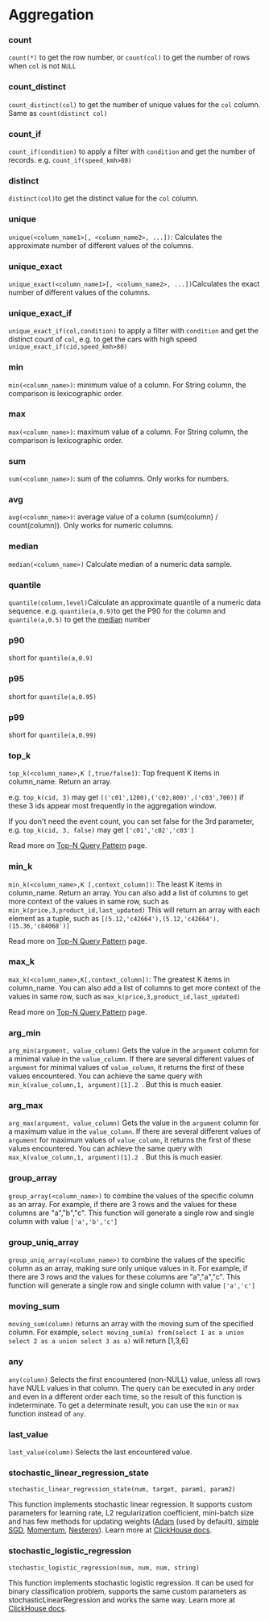 # Aggregation

### count

`count(*)` to get the row number, or `count(col)` to get the number of rows when `col` is not `NULL`

### count_distinct

`count_distinct(col)` to get the number of unique values for the `col` column. Same as `count(distinct col)`

### count_if

`count_if(condition)` to apply a filter with `condition` and get the number of records. e.g. `count_if(speed_kmh>80)`

### distinct

`distinct(col)`to get the distinct value for the `col` column.

### unique

`unique(<column_name1>[, <column_name2>, ...])`: Calculates the approximate number of different values of the columns.

### unique_exact

`unique_exact(<column_name1>[, <column_name2>, ...])`Calculates the exact number of different values of the columns.

### unique_exact_if

`unique_exact_if(col,condition)` to apply a filter with `condition` and get the distinct count of `col`, e.g. to get the cars with high speed `unique_exact_if(cid,speed_kmh>80)`

### min

`min(<column_name>)`: minimum value of a column. For String column, the comparison is lexicographic order.

### max

`max(<column_name>)`: maximum value of a column. For String column, the comparison is lexicographic order.

### sum

`sum(<column_name>)`: sum of the columns. Only works for numbers.

### avg

`avg(<column_name>)`: average value of a column (sum(column) / count(column)). Only works for numeric columns.

### median

`median(<column_name>)` Calculate median of a numeric data sample.

### quantile

`quantile(column,level)`Calculate an approximate quantile of a numeric data sequence. e.g. `quantile(a,0.9)`to get the P90 for the column and `quantile(a,0.5)` to get the [median](#median) number

### p90

short for `quantile(a,0.9)`

### p95

short for `quantile(a,0.95)`

### p99

short for `quantile(a,0.99)`

### top_k

`top_k(<column_name>,K [,true/false])`: Top frequent K items in column_name. Return an array.

e.g. `top_k(cid, 3)` may get `[('c01',1200),('c02,800)',('c03',700)]` if these 3 ids appear most frequently in the aggregation window.

If you don't need the event count, you can set false for the 3rd parameter, e.g. `top_k(cid, 3, false)` may get `['c01','c02','c03']`

Read more on [Top-N Query Pattern](/sql-pattern-topn) page.

### min_k

`min_k(<column_name>,K [,context_column])`: The least K items in column_name. Return an array. You can also add a list of columns to get more context of the values in same row, such as `min_k(price,3,product_id,last_updated)` This will return an array with each element as a tuple, such as `[(5.12,'c42664'),(5.12,'c42664'),(15.36,'c84068')]`

Read more on [Top-N Query Pattern](/sql-pattern-topn) page.

### max_k

`max_k(<column_name>,K[,context_column])`: The greatest K items in column_name. You can also add a list of columns to get more context of the values in same row, such as `max_k(price,3,product_id,last_updated)`

Read more on [Top-N Query Pattern](/sql-pattern-topn) page.

### arg_min

`arg_min(argument, value_column)` Gets the value in the `argument` column for a minimal value in the `value_column`. If there are several different values of `argument` for minimal values of `value_column`, it returns the first of these values encountered. You can achieve the same query with `min_k(value_column,1, argument)[1].2 `. But this is much easier.

### arg_max

`arg_max(argument, value_column)` Gets the value in the `argument` column for a maximum value in the `value_column`. If there are several different values of `argument` for maximum values of `value_column`, it returns the first of these values encountered. You can achieve the same query with `max_k(value_column,1, argument)[1].2 `. But this is much easier.

### group_array

`group_array(<column_name>)` to combine the values of the specific column as an array. For example, if there are 3 rows and the values for these columns are "a","b","c". This function will generate a single row and single column with value `['a','b','c']`

### group_uniq_array

`group_uniq_array(<column_name>)` to combine the values of the specific column as an array, making sure only unique values in it. For example, if there are 3 rows and the values for these columns are "a","a","c". This function will generate a single row and single column with value `['a','c']`

### moving_sum

`moving_sum(column)` returns an array with the moving sum of the specified column. For example, `select moving_sum(a) from(select 1 as a union select 2 as a union select 3 as a)` will return [1,3,6]

### any

`any(column)` Selects the first encountered (non-NULL) value, unless all rows have NULL values in that column. The query can be executed in any order and even in a different order each time, so the result of this function is indeterminate. To get a determinate result, you can use the `min` or `max` function instead of `any`.

### last_value

`last_value(column)` Selects the last encountered value.

### stochastic_linear_regression_state

`stochastic_linear_regression_state(num, target, param1, param2)`

This function implements stochastic linear regression. It supports custom parameters for learning rate, L2 regularization coefficient, mini-batch size and has few methods for updating weights ([Adam](https://en.wikipedia.org/wiki/Stochastic_gradient_descent#Adam) (used by default), [simple SGD](https://en.wikipedia.org/wiki/Stochastic_gradient_descent), [Momentum](https://en.wikipedia.org/wiki/Stochastic_gradient_descent#Momentum), [Nesterov](https://mipt.ru/upload/medialibrary/d7e/41-91.pdf)). Learn more at [ClickHouse docs](https://clickhouse.com/docs/en/sql-reference/aggregate-functions/reference/stochasticlinearregression).

### stochastic_logistic_regression

`stochastic_logistic_regression(num, num, num, string)`

This function implements stochastic logistic regression. It can be used for binary classification problem, supports the same custom parameters as stochasticLinearRegression and works the same way. Learn more at [ClickHouse docs](https://clickhouse.com/docs/en/sql-reference/aggregate-functions/reference/stochasticlogisticregression).
